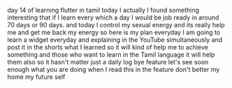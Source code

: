 day 14 of learning flutter in tamil 
today I actually I found something interesting that if I learn every which a day I would be job ready in around 70 days or  90 days. and today I control my sexual energy and its really help me and get me back my energy so here is my plan everyday I am going to  learn a widget everyday and explaining in the YouTube simultaneously and post it in the shorts what I learned so it will kind of help me to achieve something and those who want to learn in the Tamil language it will help them also so it hasn't matter just a daily log 
bye feature 
let's see soon enough what you are doing when I read this in the feature 
don't better my home my future self 